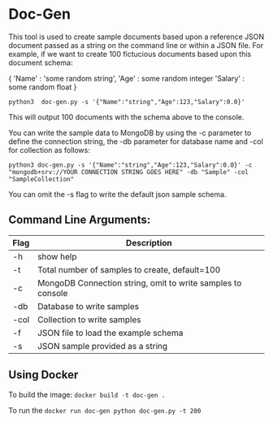 # Doc-Gen

This tool is used to create sample documents based upon a reference JSON document passed as a string on the command line or within a JSON file.  For example, if we want to create 100 fictucious documents based upon this document schema:

{
    'Name' : 'some random string',
    'Age' : some random integer
    'Salary' : some random float
}

`python3  doc-gen.py -s '{"Name":"string","Age":123,"Salary":0.0}'`

This will output 100 documents with the schema above to the console.

You can write the sample data to MongoDB by using the -c parameter to define the connection string, the -db parameter for database name and -col for collection as follows:

`python3 doc-gen.py -s '{"Name":"string","Age":123,"Salary":0.0}' -c "mongodb+srv://YOUR CONNECTION STRING GOES HERE" -db "Sample" -col "SampleCollection"`

You can omit the -s flag to write the default json sample schema.

## Command Line Arguments:
|Flag | Description |
|---|---|
|-h| show help|
|-t| Total number of samples to create, default=100|
|-c| MongoDB Connection string, omit to write samples to console |
|-db| Database to write samples |
|-col| Collection to write samples |
|-f| JSON file to load the example schema|
|-s| JSON sample provided as a string |

## Using Docker

To build the image:
`docker build -t doc-gen .`

To run the 
`docker run doc-gen python doc-gen.py -t 200`